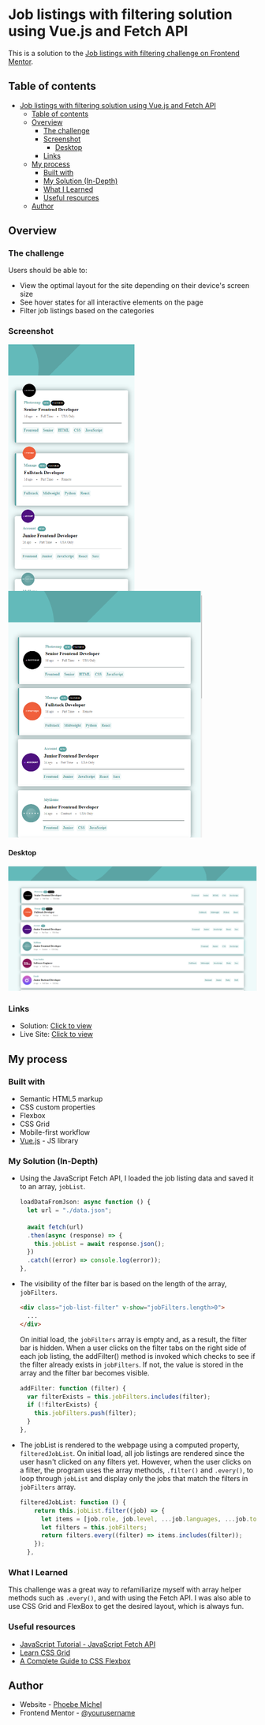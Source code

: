 # Job listings with filtering solution using Vue.js and Fetch API

This is a solution to the [Job listings with filtering challenge on Frontend Mentor](https://www.frontendmentor.io/challenges/job-listings-with-filtering-ivstIPCt).

## Table of contents

- [Job listings with filtering solution using Vue.js and Fetch API](#job-listings-with-filtering-solution-using-vuejs-and-fetch-api)
  - [Table of contents](#table-of-contents)
  - [Overview](#overview)
    - [The challenge](#the-challenge)
    - [Screenshot](#screenshot)
      - [Desktop](#desktop)
    - [Links](#links)
  - [My process](#my-process)
    - [Built with](#built-with)
    - [My Solution (In-Depth)](#my-solution-in-depth)
    - [What I Learned](#what-i-learned)
    - [Useful resources](#useful-resources)
  - [Author](#author)

## Overview

### The challenge

Users should be able to:

- View the optimal layout for the site depending on their device's screen size
- See hover states for all interactive elements on the page
- Filter job listings based on the categories

### Screenshot

<img src="./images/mobile-screenshot.png" alt="Mobile Layout" style="height: 500px; width:auto;float:left; padding-right:40px;" />

<img src="./images/tablet-screenshot.png" alt="Mobile Layout" style="height: 500px; width:auto;" />

#### Desktop

<img src="./images/desktop-screenshot.png" alt="Desktop Layout" />

### Links

- Solution: [Click to view](https://github.com/phoebe-michel/static-job-listings-master)
- Live Site: [Click to view](https://phoebe-michel.github.io/static-job-listings-master/)

## My process

### Built with

- Semantic HTML5 markup
- CSS custom properties
- Flexbox
- CSS Grid
- Mobile-first workflow
- [Vue.js](https://vuejs.org/) - JS library

### My Solution (In-Depth)

- Using the JavaScript Fetch API, I loaded the job listing data and saved it to an array, `jobList`.

  ```js
  loadDataFromJson: async function () {
    let url = "./data.json";

    await fetch(url)
    .then(async (response) => {
      this.jobList = await response.json();
    })
    .catch((error) => console.log(error));
  },
  ```

- The visibility of the filter bar is based on the length of the array, `jobFilters`. 

  ```html
  <div class="job-list-filter" v-show="jobFilters.length>0"> 
    ...
  </div>
  ```
  On initial load, the `jobFilters` array is empty and, as a result, the filter bar is hidden. When a user clicks on the filter tabs on the right side of each job listing, the addFilter() method is invoked which checks to see if the filter already exists in `jobFilters`. If not, the value is stored in the array and the filter bar becomes visible.

  ```js
  addFilter: function (filter) {
    var filterExists = this.jobFilters.includes(filter);
    if (!filterExists) {
      this.jobFilters.push(filter);
    }
  },
  ```

- The jobList is rendered to the webpage using a computed property, `filteredJobList`. On initial load, all job listings are rendered since the user hasn't clicked on any filters yet. However, when the user clicks on a filter, the program uses the array methods, `.filter()` and `.every()`, to loop through `jobList` and display only the jobs that match the filters in `jobFilters` array.

  ```js
  filteredJobList: function () {
      return this.jobList.filter((job) => {
        let items = [job.role, job.level, ...job.languages, ...job.tools];
        let filters = this.jobFilters;
        return filters.every((filter) => items.includes(filter));
      });
    },
  ```

### What I Learned

This challenge was a great way to refamiliarize myself with array helper methods such as `.every()`, and with using the Fetch API. I was also able to use CSS Grid and FlexBox to get the desired layout, which is always fun.

### Useful resources

- [JavaScript Tutorial - JavaScript Fetch API](https://www.javascripttutorial.net/web-apis/javascript-fetch-api/)
- [Learn CSS Grid](https://learncssgrid.com/)
- [A Complete Guide to CSS Flexbox](https://css-tricks.com/snippets/css/a-guide-to-flexbox/)

## Author

- Website - [Phoebe Michel](https://github.com/phoebe-michel)
- Frontend Mentor - [@yourusername](https://www.frontendmentor.io/profile/awkwardblackcoder)
